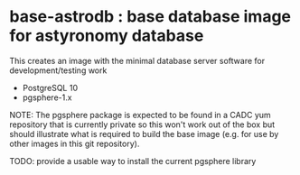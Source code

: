 # base-astrodb : base database image for astyronomy database

This creates an image with the minimal database server software for development/testing work

* PostgreSQL 10
* pgsphere-1.x 

NOTE: The pgsphere package is expected to be found in a CADC yum repository that is currently private so this
won't work out of the box but should illustrate what is required to build the base image (e.g. for use by other
images in this git repository).

TODO: provide a usable way to install the current pgsphere library

